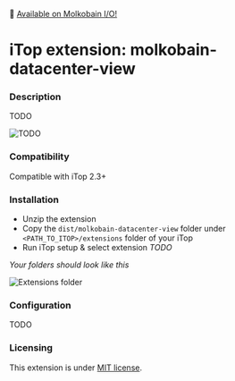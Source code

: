 👋 [Available on Molkobain I/O!](TODO)

# iTop extension: molkobain-datacenter-view

### Description
TODO

![TODO](TODO)

### Compatibility
Compatible with iTop 2.3+

### Installation
* Unzip the extension
* Copy the ``dist/molkobain-datacenter-view`` folder under ``<PATH_TO_ITOP>/extensions`` folder of your iTop
* Run iTop setup & select extension *TODO*

*Your folders should look like this*

![Extensions folder](TODO)

### Configuration
TODO

### Licensing
This extension is under [MIT license](https://en.wikipedia.org/wiki/MIT_License).
